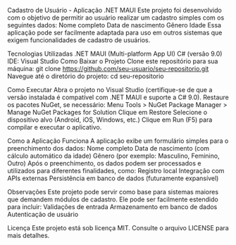 Cadastro de Usuário - Aplicação .NET MAUI
Este projeto foi desenvolvido com o objetivo de permitir ao usuário realizar um cadastro simples com os seguintes dados:
Nome completo
Data de nascimento
Gênero
Idade
Essa aplicação pode ser facilmente adaptada para uso em outros sistemas que exigem funcionalidades de cadastro de usuários.

Tecnologias Utilizadas
.NET MAUI (Multi-platform App UI)
C# (versão 9.0)
IDE: Visual Studio
Como Baixar o Projeto
Clone este repositório para sua máquina:
git clone https://github.com/seu-usuario/seu-repositorio.git
Navegue até o diretório do projeto:
cd seu-repositorio

Como Executar
Abra o projeto no Visual Studio (certifique-se de que a versão instalada é compatível com .NET MAUI e suporte a C# 9.0).
Restaure os pacotes NuGet, se necessário:
Menu Tools > NuGet Package Manager > Manage NuGet Packages for Solution
Clique em Restore
Selecione o dispositivo alvo (Android, iOS, Windows, etc.)
Clique em Run (F5) para compilar e executar o aplicativo.

Como a Aplicação Funciona
A aplicação exibe um formulário simples para o preenchimento dos dados:
Nome completo
Data de nascimento (com cálculo automático da idade)
Gênero (por exemplo: Masculino, Feminino, Outro)
Após o preenchimento, os dados podem ser processados e utilizados para diferentes finalidades, como:
Registro local
Integração com APIs externas
Persistência em banco de dados (futuramente expansível)

Observações
Este projeto pode servir como base para sistemas maiores que demandem módulos de cadastro.
Ele pode ser facilmente estendido para incluir:
Validações de entrada
Armazenamento em banco de dados
Autenticação de usuário

Licença
Este projeto está sob licença MIT. Consulte o arquivo LICENSE para mais detalhes.
